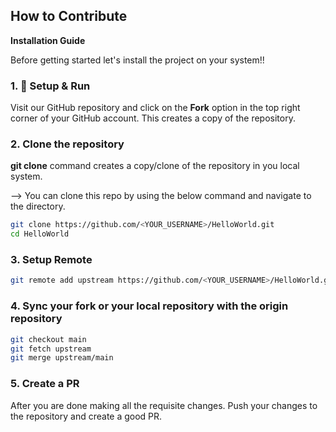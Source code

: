 ## How to Contribute  
**Installation Guide**

Before getting started let's install the project on your system!!

### 1. 🔨 Setup & Run

Visit our GitHub repository and click on the **Fork** option in the top right corner of your GitHub account.
This creates a copy of the repository.


### 2. Clone the repository
**git clone** command creates a copy/clone of the repository in you local system.

--> You can clone this repo by using the below command and navigate to the directory.

```bash
git clone https://github.com/<YOUR_USERNAME>/HelloWorld.git
cd HelloWorld
```

### 3. Setup Remote

```bash
git remote add upstream https://github.com/<YOUR_USERNAME>/HelloWorld.git
```

### 4. Sync your fork or your local repository with the origin repository

  ```bash
  git checkout main
  git fetch upstream
  git merge upstream/main
  ```

### 5. Create a PR
After you are done making all the requisite changes. Push your changes to the repository and create a good PR.
